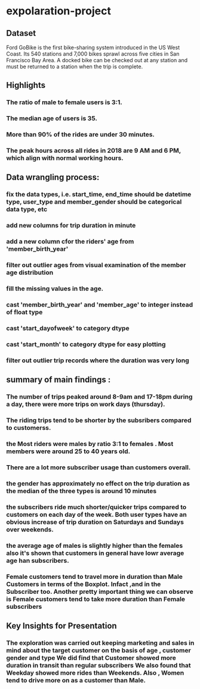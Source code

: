 # expolaration-project
## Dataset
 Ford GoBike is the first bike-sharing system introduced in the US West Coast. 
 Its 540 stations and 7,000 bikes sprawl across five cities in San Francisco Bay Area.
 A docked bike can be checked out at any station and must be returned to a station when the trip is complete.
## Highlights
### The ratio of male to female users is 3:1.
### The median age of users is 35.
### More than 90% of the rides are under 30 minutes.
### The peak hours across all rides in 2018 are 9 AM and 6 PM, which align with normal working hours.
## Data wrangling process:
### fix the data types, i.e. start_time, end_time should be datetime type, user_type and member_gender should be categorical data type, etc
### add new columns for trip duration in minute
### add a new column cfor the riders' age from 'member_birth_year'
### filter out outlier ages from visual examination of the member age distribution
### fill the missing values in the age.
### cast 'member_birth_year' and 'member_age' to integer instead of float type
### cast 'start_dayofweek' to category dtype
### cast 'start_month' to category dtype for easy plotting
### filter out outlier trip records where the duration was very long
## summary of main findings :
### The number of trips peaked around 8-9am and 17-18pm during a day, there were more trips on work days (thursday).
### The riding trips tend to be shorter by the subsribers compared to customerss. 
### the Most riders were males by ratio 3:1 to females . Most members were around 25 to 40 years old.
### There are a lot more subscriber usage than customers overall.
### the gender has approximately no effect on the trip duration as the median of the three types is around 10 minutes
### the subscribers ride much shorter/quicker trips compared to customers on each day of the week. Both user types have an obvious increase of trip duration on Saturdays and Sundays over weekends.
### the average age of males is slightly higher than the females also it's shown that customers in general have lowr average age han subscribers.
### Female customers tend to travel more in duration than Male Customers in terms of the Boxplot. Infact ,and  in the Subscriber too. Another pretty important thing we can observe is Female customers tend to take more duration than Female subscribers
## Key Insights for Presentation
### The exploration was carried out keeping marketing and sales in mind about the target customer on the basis of age , customer gender and type We did find that Customer showed more duration in transit than regular subscribers We also found that Weekday showed more rides than Weekends. Also , Women tend to drive more on as a customer than Male.
